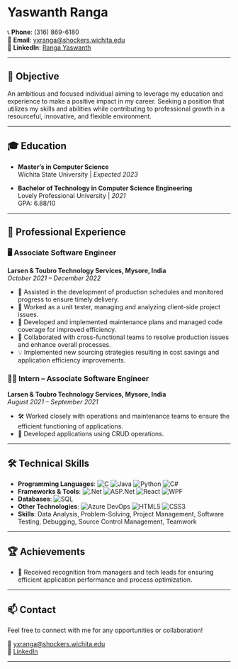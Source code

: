 # Yaswanth Ranga

📞 **Phone**: (316) 869-6180  
📧 **Email**: [yxranga@shockers.wichita.edu](mailto:yxranga@shockers.wichita.edu)  
🔗 **LinkedIn**: [Ranga Yaswanth](https://www.linkedin.com/in/ranga-yaswanth-b68623168/)  

---

## 🎯 Objective

An ambitious and focused individual aiming to leverage my education and experience to make a positive impact in my career. Seeking a position that utilizes my skills and abilities while contributing to professional growth in a resourceful, innovative, and flexible environment.

---

## 🎓 Education

- **Master’s in Computer Science**  
  Wichita State University | *Expected 2023*

- **Bachelor of Technology in Computer Science Engineering**  
  Lovely Professional University | *2021*  
  GPA: 6.88/10

---

## 💼 Professional Experience

### 🖥️ Associate Software Engineer  
**Larsen & Toubro Technology Services, Mysore, India**  
*October 2021 – December 2022*

- 📅 Assisted in the development of production schedules and monitored progress to ensure timely delivery.
- 🧪 Worked as a unit tester, managing and analyzing client-side project issues.
- 🔧 Developed and implemented maintenance plans and managed code coverage for improved efficiency.
- 🤝 Collaborated with cross-functional teams to resolve production issues and enhance overall processes.
- 💡 Implemented new sourcing strategies resulting in cost savings and application efficiency improvements.

### 👨‍💻 Intern – Associate Software Engineer  
**Larsen & Toubro Technology Services, Mysore, India**  
*August 2021 – September 2021*

- 🛠️ Worked closely with operations and maintenance teams to ensure the efficient functioning of applications.
- 📝 Developed applications using CRUD operations.

---

## 🛠️ Technical Skills

- **Programming Languages**: ![C](https://img.shields.io/badge/-C-00599C?style=flat-square&logo=c&logoColor=white) ![Java](https://img.shields.io/badge/-Java-007396?style=flat-square&logo=java&logoColor=white) ![Python](https://img.shields.io/badge/-Python-3776AB?style=flat-square&logo=python&logoColor=white) ![C#](https://img.shields.io/badge/-C%23-239120?style=flat-square&logo=c-sharp&logoColor=white)
- **Frameworks & Tools**: ![.Net](https://img.shields.io/badge/-.Net-512BD4?style=flat-square&logo=dotnet&logoColor=white) ![ASP.Net](https://img.shields.io/badge/-ASP.Net-512BD4?style=flat-square&logo=dotnet&logoColor=white) ![React](https://img.shields.io/badge/-React-61DAFB?style=flat-square&logo=react&logoColor=black) ![WPF](https://img.shields.io/badge/-WPF-512BD4?style=flat-square&logo=windows&logoColor=white)
- **Databases**: ![SQL](https://img.shields.io/badge/-SQL-CC2927?style=flat-square&logo=Microsoft-SQL-Server&logoColor=white)
- **Other Technologies**: ![Azure DevOps](https://img.shields.io/badge/-Azure_DevOps-0078D7?style=flat-square&logo=azure-devops&logoColor=white) ![HTML5](https://img.shields.io/badge/-HTML5-E34F26?style=flat-square&logo=html5&logoColor=white) ![CSS3](https://img.shields.io/badge/-CSS3-1572B6?style=flat-square&logo=css3&logoColor=white)
- **Skills**: Data Analysis, Problem-Solving, Project Management, Software Testing, Debugging, Source Control Management, Teamwork

---

## 🏆 Achievements

- 🌟 Received recognition from managers and tech leads for ensuring efficient application performance and process optimization.

---

## 📫 Contact

Feel free to connect with me for any opportunities or collaboration!

📧 [yxranga@shockers.wichita.edu](mailto:yxranga@shockers.wichita.edu)  
🔗 [LinkedIn](https://www.linkedin.com/in/ranga-yaswanth-b68623168/)

---

